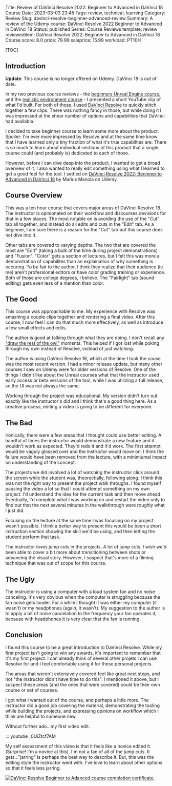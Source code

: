 Title: Review of DaVinci Resolve 2022: Beginner to Advanced in DaVinci 18 Course
Date: 2023-03-03 23:45
Tags: review, technical, learning
Category: Review
Slug: davinci-resolve-beginner-advanced-review
Summary: A review of the Udemy course: DaVinci Resolve 2022 Beginner to Advanced in DaVinci 18
Status: published
Series: Course Reviews
template: review
revieweditem: DaVinci Resolve 2022: Beginner to Advanced in DaVinci 18 Course
score: 8.0
price: 79.99
saleprice: 15.99
workload: PT10H

[TOC]

## Introduction

**Update**: This course is no longer offered on Udemy. DaVinci 18 is out of date.

In my two previous course reviews - the [beginners Unreal Engine course][2], and the [realistic environment course][2] -
I presented a short YouTube clip of what I'd built. For both of those, I used [DaVinci Resolve][3] to quickly stitch together
a few clips. There was nothing fancy in those, but while doing it I was impressed at the shear number of options and capabilities that
DaVinci had available.

I decided to take beginner course to learn some more about the product. Spoiler: I'm ever more impressed by Resolve and at the same
time know that I have learned only a tiny fraction of what it's true capabilties are. There is so much to learn about individual
sections of this product that a single course could (and probably is) dedicated to each of those.

However, before I can dive deep into the product, I wanted to get a broad overview of it. I also wanted to really edit something
using what I learned to get a good feel for the tool. I settled on [DaVinci Resolve 2022: Beginner to Advanced in DaVinci 18][4] by
Marius Manola on Udemy.

## Course Overview

This was a ten hour course that covers major areas of DaVinci Resolve 18. The instructor is opinionated on their workflow
and discourses devisions for that in a few places. The most notable on is avoiding the use of the "Cut" tab all together, and instead 
do all edits and cuts in the "Edit" tab. As a beginner, I am sure there is a reason for the "Cut" tab but this course does not dive into it. 

Other tabs are covered to varying depths. The two that are covered the most are "Edit" (taking a bulk of the time during project demonstrations)
and "Fusion". "Color" gets a section of lectures, but I felt this was more a demonstration of capabilites than an explaination of why something is 
occuring. To be fair to the author, I think they realize that their audience (ie. me) aren't professional editors or have color grading training or 
experience. Both of those are college degrees, I believe. The "Fairlight" tab (sound editing) gets even less of a mention than color.

## The Good

This course was approachable to me. My experience with Resolve was smashing a couple clips together and rendering a final video. After this course,
I now feel I can do that much more effectively, as well as introduce a few small effects and edits. 

The author is good at talking through what they are doing. I don't recall any ["draw the rest of the owl"][5] moments. This helped if I got lost while
poking through my own instead of Resolve, instead of just watching. 

The author is using DaVinci Resolve 18, which at the time I took the couse was the most recent version. I had a minor release update, but many other 
courses I saw on Udemy were for older versions of Resolve. One of the things I didn't like about the Unreal courses what that the instructor used early access or beta versions of the tool, while I was utilizing a full release, so the UI was not always the same. 

Working through the project was educational. My version didn't turn out exactly like the instructor's did and I think that's a good thing here. As a
creative process, editing a video is going to be different for everyone.

## The Bad

Ironically, there were a few areas that I thought could use better editing. A handful of times the instructor would demonstrate a new feature and it 
wouldn't work as expected. They'd redo it and it'd work. The first attempt would be vaguly glossed over and the instructor would move on. I think
the failure would have been removed from the lecture, with a minimiumal impact on understanding of the concept.

The projects we did involved a lot of watching the instructor click around the screen while the student was, theorectially, following along. I think this
was not the right way to present the project walk throughs. I found myself pausing the video a lot so that I could attempt something on my 
own project. I'd understand the idea for the current task and then move ahead. Eventually, I'd complete what I was working on  and restart the video only
to find out that the next several minutes in the walkthrough were roughly what I just did.

Focusing on the lecture at the same time I was focusing on my project wasn't possible. I think a better way to present this would be been a short 
instruction section showing the skill we'd be using, and then letting the student perform that task. 

The instructor loves jump cuts in the projects. A lot of jump cuts. I wish we'd been able to cover a bit more about transitioning between shots or 
advancing the visual story. However, I suspect that's more of a filming technique that was out of scope for this course.

## The Ugly

The instructor is using a computer with a loud system fan and no noise canceling. It's very obvious when the computer is struggling because the fan noise
gets louder. For a while I thought it was either my computer (it wasn't) or my headphones (again, it wasn't). My suggestion to the author is to apply a bit of noise cancelation to the frequency your fan operates it, because with headphones it is very clear that the fan is running.

## Conclusion

I found this course to be a great introduction to DaVinci Resolve. While my first project isn't going to win any awards, it's important to remember 
that it's my first project. I can already think of several other projets I can use Resolve for and I feel comfortable using it for these personal
 projects.

The areas that weren't extensively covered feel like great next steps, and not "the instructor didn't have time to do this". I mentioned it above,
but I suspect these areas (and the ones that were covered) could be their own course or set of courses.

I got what I wanted out of the course, and perhaps a little more. The instructor did a good job covering the material, demonstrating the tooling
while building the projects, and expressing opinions on workflow which I think are helpful to someone new.

Without further ado...my first video edit.

::: youtube _0UiZtcf7AM

My self assessment of this video is that it feels like a novice edited it. (Surprise! I'm a novice at this). I'm not a fan of all of the 
jump cuts. It gets..."jarring" is perhaps the best way to describe it. But, this was the editing style the instructor went with. I've love to learn about other options so that it feels less jarring.

[![DaVinci Resolve Beginner to Adanced course completion certificate.][certificate]][courselink]



 [1]: {filename}2022_10_03_UE5_complete_beginners_guide.md
 [2]: {filename}2022_09_20_UE5_realistic_environment_design_beginners.md
 [3]: https://www.blackmagicdesign.com/products/davinciresolve
 [4]: https://www.udemy.com/course/davinci-resolve-18/
 [5]: https://knowyourmeme.com/memes/how-to-draw-an-owl
 [certificate]: {attach}images/UC-davinci-beginner-advanced.jpg
 [courselink]: https://www.udemy.com/certificate/UC-995f08ca-76a9-4187-a2d7-791ec6737e23/
